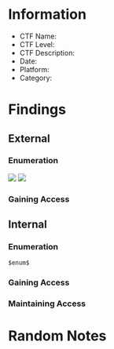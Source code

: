 # Information
- CTF Name: 
- CTF Level:
- CTF Description: 
- Date: 
- Platform: 
- Category: 

# Findings

## External
### Enumeration
![](https://i.imgur.com/Jpz5epO.png)
![](https://i.imgur.com/aXPQ4zI.png)


### Gaining Access


## Internal
### Enumeration
`$enum$`

### Gaining Access


### Maintaining Access


# Random Notes